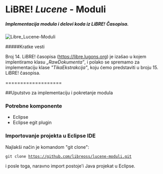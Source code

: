 LiBRE! _Lucene_ - Moduli
===================
##### Implementacija modula i delovi koda iz LiBRE! Časopisa.

 
 
![Libre_Lucene-Moduli](http://www.deanchugall.info/LibreSlike/LiBRE-Lucene-application-LOGO_.png "Lucene Moduli")

#####Kratke vesti

Broj 14. LiBRE! časopisa (https://libre.lugons.org) je izašao u kojem implentiramo klasu _„RawDokumenta”_, i polako 
se spremamo za implementaciju klase _"TikaEkstrakcija"_, koju ćemo predstaviti u broju 15. LiBRE! časopisa.

===================

##Uputstvo za implementaciju i pokretanje modula


### Potrebne komponente
  - Eclipse
  - Eclipse egit plugin

### Importovanje projekta u Eclipse IDE
Najlakši način je komandom "git clone":

<code>git clone https://github.com/libreoss/lucene-moduli.git</code>

i posle toga, naravno import postoje'i Java projekat u Eclipse.

